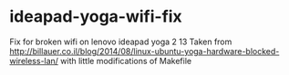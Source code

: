 ideapad-yoga-wifi-fix
=====================

Fix for broken wifi on lenovo ideapad yoga 2 13
Taken from http://billauer.co.il/blog/2014/08/linux-ubuntu-yoga-hardware-blocked-wireless-lan/ with little modifications of Makefile
